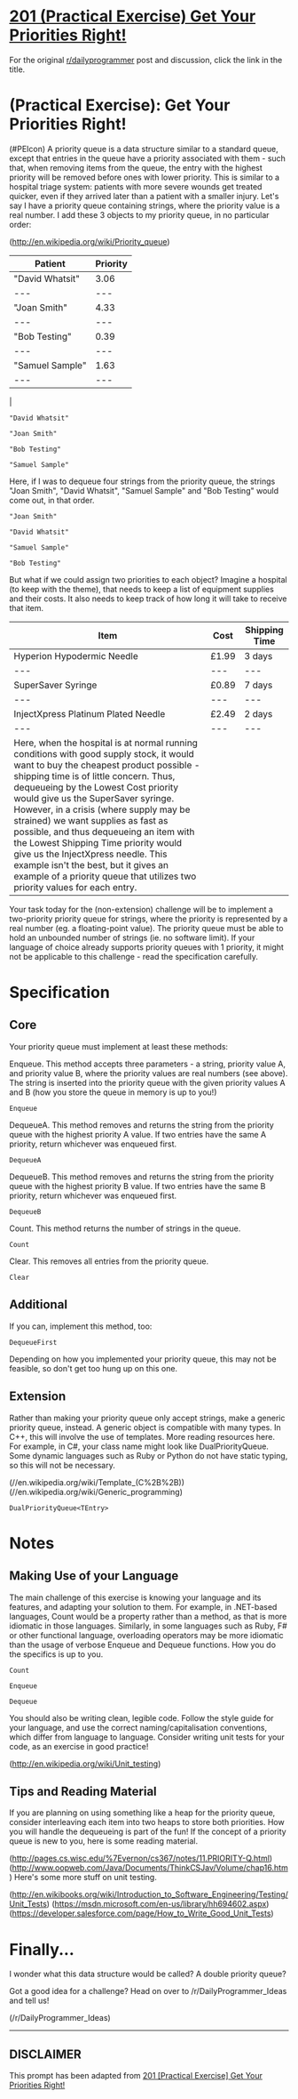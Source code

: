 # [201 (Practical Exercise) Get Your Priorities Right!](https://www.reddit.com/r/dailyprogrammer/comments/2vkwgb/20150211_challenge_201_practical_exercise_get/)

For the original [r/dailyprogrammer](https://www.reddit.com/r/dailyprogrammer/) post and discussion, click the link in the title.

#  (Practical Exercise): Get Your Priorities Right!
(#PEIcon)
A priority queue is a data structure similar to a standard queue, except that entries in the queue have a priority associated with them - such that, when removing items from the queue, the entry with the highest priority will be removed before ones with lower priority. This is similar to a hospital triage system: patients with more severe wounds get treated quicker, even if they arrived later than a patient with a smaller injury. Let's say I have a priority queue containing strings, where the priority value is a real number. I add these 3 objects to my priority queue, in no particular order:

(http://en.wikipedia.org/wiki/Priority_queue)

|Patient|Priority|
| --- | --- |
|"David Whatsit"|3.06|
| --- | --- |
|"Joan Smith"|4.33|
| --- | --- |
|"Bob Testing"|0.39|
| --- | --- |
|"Samuel Sample"|1.63|
| --- | --- |
|
```
"David Whatsit"
```

```
"Joan Smith"
```

```
"Bob Testing"
```

```
"Samuel Sample"
```
Here, if I was to dequeue four strings from the priority queue, the strings "Joan Smith", "David Whatsit", "Samuel Sample" and "Bob Testing" would come out, in that order.


```
"Joan Smith"
```

```
"David Whatsit"
```

```
"Samuel Sample"
```

```
"Bob Testing"
```
But what if we could assign two priorities to each object? Imagine a hospital (to keep with the theme), that needs to keep a list of equipment supplies and their costs. It also needs to keep track of how long it will take to receive that item.


|Item|Cost|Shipping Time|
| --- | --- | --- |
|Hyperion Hypodermic Needle|£1.99|3 days|
| --- | --- | --- |
|SuperSaver Syringe|£0.89|7 days|
| --- | --- | --- |
|InjectXpress Platinum Plated Needle|£2.49|2 days|
| --- | --- | --- |
|Here, when the hospital is at normal running conditions with good supply stock, it would want to buy the cheapest product possible - shipping time is of little concern. Thus, dequeueing by the Lowest Cost priority would give us the SuperSaver syringe. However, in a crisis (where supply may be strained) we want supplies as fast as possible, and thus dequeueing an item with the Lowest Shipping Time priority would give us the InjectXpress needle. This example isn't the best, but it gives an example of a priority queue that utilizes two priority values for each entry.

Your task today for the (non-extension) challenge will be to implement a two-priority priority queue for strings, where the priority is represented by a real number (eg. a floating-point value). The priority queue must be able to hold an unbounded number of strings (ie. no software limit). If your language of choice already supports priority queues with 1 priority, it might not be applicable to this challenge - read the specification carefully.

# Specification
## Core
Your priority queue must implement at least these methods:

Enqueue. This method accepts three parameters - a string, priority value A, and priority value B, where the priority values are real numbers (see above). The string is inserted into the priority queue with the given priority values A and B (how you store the queue in memory is up to you!)


```
Enqueue
```
DequeueA. This method removes and returns the string from the priority queue with the highest priority A value. If two entries have the same A priority, return whichever was enqueued first.


```
DequeueA
```
DequeueB. This method removes and returns the string from the priority queue with the highest priority B value. If two entries have the same B priority, return whichever was enqueued first.


```
DequeueB
```
Count. This method returns the number of strings in the queue.


```
Count
```
Clear. This removes all entries from the priority queue.


```
Clear
```
## Additional
If you can, implement this method, too:


```
DequeueFirst
```
Depending on how you implemented your priority queue, this may not be feasible, so don't get too hung up on this one.

## Extension
Rather than making your priority queue only accept strings, make a generic priority queue, instead. A generic object is compatible with many types. In C++, this will involve the use of templates. More reading resources here. For example, in C#, your class name might look like DualPriorityQueue<TEntry>. Some dynamic languages such as Ruby or Python do not have static typing, so this will not be necessary.

(//en.wikipedia.org/wiki/Template_(C%2B%2B))
(//en.wikipedia.org/wiki/Generic_programming)

```
DualPriorityQueue<TEntry>
```
# Notes
## Making Use of your Language
The main challenge of this exercise is knowing your language and its features, and adapting your solution to them. For example, in .NET-based languages, Count would be a property rather than a method, as that is more idiomatic in those languages. Similarly, in some languages such as Ruby, F# or other functional language, overloading operators may be more idiomatic than the usage of verbose Enqueue and Dequeue functions. How you do the specifics is up to you.


```
Count
```

```
Enqueue
```

```
Dequeue
```
You should also be writing clean, legible code. Follow the style guide for your language, and use the correct naming/capitalisation conventions, which differ from language to language. Consider writing unit tests for your code, as an exercise in good practice!

(http://en.wikipedia.org/wiki/Unit_testing)
## Tips and Reading Material
If you are planning on using something like a heap for the priority queue, consider interleaving each item into two heaps to store both priorities. How you will handle the dequeueing is part of the fun! If the concept of a priority queue is new to you, here is some reading material.

(http://pages.cs.wisc.edu/%7Evernon/cs367/notes/11.PRIORITY-Q.html)
(http://www.oopweb.com/Java/Documents/ThinkCSJav/Volume/chap16.htm)
Here's some more stuff on unit testing.

(http://en.wikibooks.org/wiki/Introduction_to_Software_Engineering/Testing/Unit_Tests)
(https://msdn.microsoft.com/en-us/library/hh694602.aspx)
(https://developer.salesforce.com/page/How_to_Write_Good_Unit_Tests)
# Finally...
I wonder what this data structure would be called? A double priority queue?

Got a good idea for a challenge? Head on over to /r/DailyProgrammer_Ideas and tell us!

(/r/DailyProgrammer_Ideas)

----
## **DISCLAIMER**
This prompt has been adapted from [201 [Practical Exercise] Get Your Priorities Right!](https://www.reddit.com/r/dailyprogrammer/comments/2vkwgb/20150211_challenge_201_practical_exercise_get/
)
